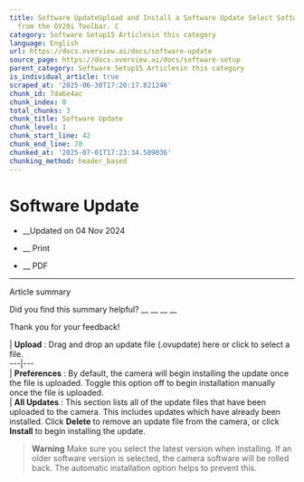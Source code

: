 ```yaml
---
title: Software UpdateUpload and Install a Software Update Select Software Update
  from the OV20i Toolbar. C
category: Software Setup15 Articlesin this category
language: English
url: https://docs.overview.ai/docs/software-update
source_page: https://docs.overview.ai/docs/software-setup
parent_category: Software Setup15 Articlesin this category
is_individual_article: true
scraped_at: '2025-06-30T17:20:17.821246'
chunk_id: 7da6e4ac
chunk_index: 0
total_chunks: 3
chunk_title: Software Update
chunk_level: 1
chunk_start_line: 42
chunk_end_line: 70
chunked_at: '2025-07-01T17:23:34.509036'
chunking_method: header_based
---
```


# Software Update

  *  __Updated on 04 Nov 2024



  *  __ Print

  * __ PDF




* * *

Article summary

Did you find this summary helpful?  __ __ __ __

Thank you for your feedback\!

| **Upload** : Drag and drop an update file \(.ovupdate\) here or click to select a file.  
---|---  
| **Preferences** : By default, the camera will begin installing the update once the file is uploaded. Toggle this option off to begin installation manually once the file is uploaded.  
| **All Updates** : This section lists all of the update files that have been uploaded to the camera. This includes updates which have already been installed. Click **Delete** to remove an update file from the camera, or click **Install** to begin installing the update.

> **Warning** Make sure you select the latest version when installing. If an older software version is selected, the camera software will be rolled back. The automatic installation option helps to prevent this.  
  